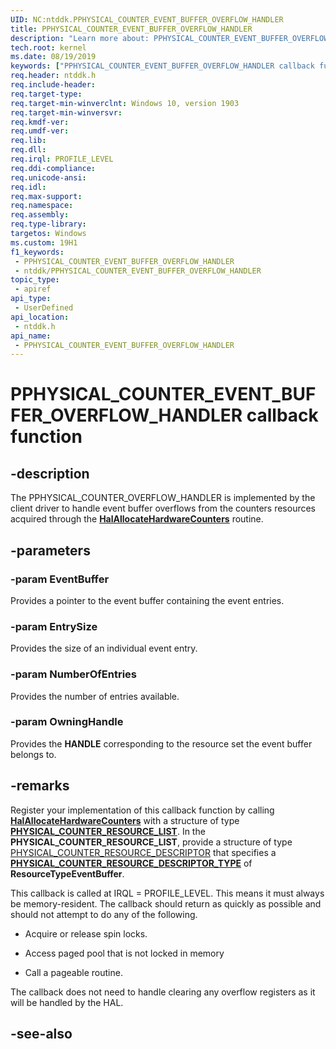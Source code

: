 ```yaml
---
UID: NC:ntddk.PPHYSICAL_COUNTER_EVENT_BUFFER_OVERFLOW_HANDLER
title: PPHYSICAL_COUNTER_EVENT_BUFFER_OVERFLOW_HANDLER
description: "Learn more about: PPHYSICAL_COUNTER_EVENT_BUFFER_OVERFLOW_HANDLER callback function"
tech.root: kernel
ms.date: 08/19/2019
keywords: ["PPHYSICAL_COUNTER_EVENT_BUFFER_OVERFLOW_HANDLER callback function"]
req.header: ntddk.h
req.include-header: 
req.target-type: 
req.target-min-winverclnt: Windows 10, version 1903
req.target-min-winversvr: 
req.kmdf-ver: 
req.umdf-ver: 
req.lib: 
req.dll: 
req.irql: PROFILE_LEVEL
req.ddi-compliance: 
req.unicode-ansi: 
req.idl: 
req.max-support: 
req.namespace: 
req.assembly: 
req.type-library: 
targetos: Windows
ms.custom: 19H1
f1_keywords:
 - PPHYSICAL_COUNTER_EVENT_BUFFER_OVERFLOW_HANDLER
 - ntddk/PPHYSICAL_COUNTER_EVENT_BUFFER_OVERFLOW_HANDLER
topic_type:
 - apiref
api_type:
 - UserDefined
api_location:
 - ntddk.h
api_name:
 - PPHYSICAL_COUNTER_EVENT_BUFFER_OVERFLOW_HANDLER
---
```


# PPHYSICAL_COUNTER_EVENT_BUFFER_OVERFLOW_HANDLER callback function


## -description

The PPHYSICAL_COUNTER_OVERFLOW_HANDLER is implemented by the client driver to handle event buffer overflows from the counters resources acquired through the [**HalAllocateHardwareCounters**](nf-ntddk-halallocatehardwarecounters.md) routine.

## -parameters

### -param EventBuffer

Provides a pointer to the event buffer containing the event entries.

### -param EntrySize

Provides the size of an individual event entry.

### -param NumberOfEntries

Provides the number of entries available.

### -param OwningHandle

Provides the <b>HANDLE</b> corresponding to the resource set the event buffer belongs to.

## -remarks

Register your implementation of this callback function by calling [**HalAllocateHardwareCounters**](nf-ntddk-halallocatehardwarecounters.md) with a structure of type [**PHYSICAL_COUNTER_RESOURCE_LIST**](ns-ntddk-_physical_counter_resource_list.md).  In the **PHYSICAL_COUNTER_RESOURCE_LIST**, provide a structure of type [PHYSICAL_COUNTER_RESOURCE_DESCRIPTOR](ns-ntddk-_physical_counter_resource_descriptor.md) that specifies a [**PHYSICAL_COUNTER_RESOURCE_DESCRIPTOR_TYPE**](ne-ntddk-_physical_counter_resource_descriptor_type.md) of **ResourceTypeEventBuffer**.

This callback is called at IRQL = PROFILE_LEVEL. This means it must always be memory-resident. The callback should return as quickly as possible and should not attempt to do any of the following.

* Acquire or release spin locks.

* Access paged pool that is not locked in memory

* Call a pageable routine.

The callback does not need to handle clearing any overflow registers as it will be handled by the HAL.

## -see-also

